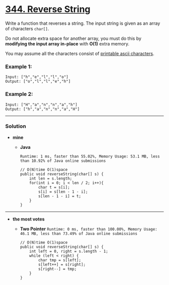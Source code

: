 # [344. Reverse String](https://leetcode.com/problems/reverse-string/description/)

Write a function that reverses a string. The input string is given as an array of characters `char[]`.

Do not allocate extra space for another array, you must do this by **modifying the input array in-place** with **O(1)** extra memory.

You may assume all the characters consist of [printable ascii characters](https://en.wikipedia.org/wiki/ASCII#Printable_characters).

 

### Example 1:
```
Input: ["h","e","l","l","o"]
Output: ["o","l","l","e","h"]
```

### Example 2:
```
Input: ["H","a","n","n","a","h"]
Output: ["h","a","n","n","a","H"]
```

---

### Solution
* **mine**
  * **Java**
    
    `Runtime: 1 ms, faster than 55.02%, Memory Usage: 53.1 MB, less than 10.92% of Java online submissions`
    ```
    // O(N)time O(1)space
    public void reverseString(char[] s) {
        int len = s.length;
        for(int i = 0; i < len / 2; i++){
            char t = s[i];
            s[i] = s[len - 1 - i];
            s[len - 1 - i] = t;
        }
    }
    ```

---

* **the most votes**
  
  * **Two Pointer** `Runtime: 0 ms, faster than 100.00%, Memory Usage: 46.1 MB, less than 73.49% of Java online submissions`
    ```
    // O(N)time O(1)space
    public void reverseString(char[] s) {
        int left = 0, right = s.length - 1;
        while (left < right) {
            char tmp = s[left];
            s[left++] = s[right];
            s[right--] = tmp;
        }
    }
    ```
